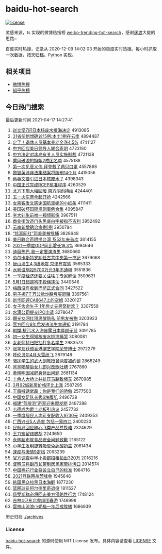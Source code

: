 # baidu-hot-search

[![license](https://img.shields.io/github/license/Arrackisarookie/baidu-hot-search)](https://github.com/Arrackisarookie/baidu-hot-search/blob/master/LICENSE)

灵感来源，ts 实现的微博热搜榜 [weibo-trending-hot-search](https://github.com/justjavac/weibo-trending-hot-search)，感谢[迷渡](https://github.com/justjavac)大佬的思路~

百度实时热搜，记录从 2020-12-09 14:02:03 开始的百度实时热搜。每小时抓取一次数据，按天[归档](./archives)。Python 实现。

## 相关项目
+ [微博热搜](https://github.com/Arrackisarookie/weibo-hot-search)
+ [知乎热榜](https://github.com/Arrackisarookie/zhihu-top-search)

## 今日热门搜索

<!-- Rank Begin -->

最后更新时间 2021-04-17 14:27:41

1. [赵立坚7问日本核废水排海决定](http://www.baidu.com/baidu?cl=3&tn=SE_baiduhomet8_jmjb7mjw&rsv_dl=fyb_top&fr=top1000&wd=%D5%D4%C1%A2%BC%E17%CE%CA%C8%D5%B1%BE%BA%CB%B7%CF%CB%AE%C5%C5%BA%A3%BE%F6%B6%A8) 4913085
1. [31省份新增确诊15例:本土1例在云南](http://www.baidu.com/baidu?cl=3&tn=SE_baiduhomet8_jmjb7mjw&rsv_dl=fyb_top&fr=top1000&wd=31%CA%A1%B7%DD%D0%C2%D4%F6%C8%B7%D5%EF15%C0%FD%3A%B1%BE%CD%C11%C0%FD%D4%DA%D4%C6%C4%CF) 4894487
1. [定了！退休人员基本养老金涨4.5%](http://www.baidu.com/baidu?cl=3&tn=SE_baiduhomet8_jmjb7mjw&rsv_dl=fyb_top&fr=top1000&wd=%B6%A8%C1%CB%A3%A1%CD%CB%D0%DD%C8%CB%D4%B1%BB%F9%B1%BE%D1%F8%C0%CF%BD%F0%D5%C74.5%25) 4741127
1. [中方回应美日领导人联合声明](http://www.baidu.com/baidu?cl=3&tn=SE_baiduhomet8_jmjb7mjw&rsv_dl=fyb_top&fr=top1000&wd=%D6%D0%B7%BD%BB%D8%D3%A6%C3%C0%C8%D5%C1%EC%B5%BC%C8%CB%C1%AA%BA%CF%C9%F9%C3%F7) 4723180
1. [中方决定对冰岛有关人员实施制裁](http://www.baidu.com/baidu?cl=3&tn=SE_baiduhomet8_jmjb7mjw&rsv_dl=fyb_top&fr=top1000&wd=%D6%D0%B7%BD%BE%F6%B6%A8%B6%D4%B1%F9%B5%BA%D3%D0%B9%D8%C8%CB%D4%B1%CA%B5%CA%A9%D6%C6%B2%C3) 4721138
1. [乘风破浪的姐姐2成团名单](http://www.baidu.com/baidu?cl=3&tn=SE_baiduhomet8_jmjb7mjw&rsv_dl=fyb_top&fr=top1000&wd=%B3%CB%B7%E7%C6%C6%C0%CB%B5%C4%BD%E3%BD%E32%B3%C9%CD%C5%C3%FB%B5%A5) 4575188
1. [第一次见菅义伟 拜登戴了两只口罩](http://www.baidu.com/baidu?cl=3&tn=SE_baiduhomet8_jmjb7mjw&rsv_dl=fyb_top&fr=top1000&wd=%B5%DA%D2%BB%B4%CE%BC%FB%DD%D1%D2%E5%CE%B0%20%B0%DD%B5%C7%B4%F7%C1%CB%C1%BD%D6%BB%BF%DA%D5%D6) 4557868
1. [黎智英涉非法集结案将服刑14个月](http://www.baidu.com/baidu?cl=3&tn=SE_baiduhomet8_jmjb7mjw&rsv_dl=fyb_top&fr=top1000&wd=%C0%E8%D6%C7%D3%A2%C9%E6%B7%C7%B7%A8%BC%AF%BD%E1%B0%B8%BD%AB%B7%FE%D0%CC14%B8%F6%D4%C2) 4415056
1. [蔡英文要引进日本核废水？](http://www.baidu.com/baidu?cl=3&tn=SE_baiduhomet8_jmjb7mjw&rsv_dl=fyb_top&fr=top1000&wd=%B2%CC%D3%A2%CE%C4%D2%AA%D2%FD%BD%F8%C8%D5%B1%BE%BA%CB%B7%CF%CB%AE%A3%BF) 4398343
1. [中国正式完成RCEP核准程序](http://www.baidu.com/baidu?cl=3&tn=SE_baiduhomet8_jmjb7mjw&rsv_dl=fyb_top&fr=top1000&wd=%D6%D0%B9%FA%D5%FD%CA%BD%CD%EA%B3%C9RCEP%BA%CB%D7%BC%B3%CC%D0%F2) 4260529
1. [北方下周大幅回暖 南方阴雨持续](http://www.baidu.com/baidu?cl=3&tn=SE_baiduhomet8_jmjb7mjw&rsv_dl=fyb_top&fr=top1000&wd=%B1%B1%B7%BD%CF%C2%D6%DC%B4%F3%B7%F9%BB%D8%C5%AF%20%C4%CF%B7%BD%D2%F5%D3%EA%B3%D6%D0%F8) 4244401
1. [五一火车票今起开抢](http://www.baidu.com/baidu?cl=3&tn=SE_baiduhomet8_jmjb7mjw&rsv_dl=fyb_top&fr=top1000&wd=%CE%E5%D2%BB%BB%F0%B3%B5%C6%B1%BD%F1%C6%F0%BF%AA%C7%C0) 4242566
1. [女乘客发文感谢国航空姐的小纸条](http://www.baidu.com/baidu?cl=3&tn=SE_baiduhomet8_jmjb7mjw&rsv_dl=fyb_top&fr=top1000&wd=%C5%AE%B3%CB%BF%CD%B7%A2%CE%C4%B8%D0%D0%BB%B9%FA%BA%BD%BF%D5%BD%E3%B5%C4%D0%A1%D6%BD%CC%F5) 4111411
1. [美国破坏国际规则事例合集](http://www.baidu.com/baidu?cl=3&tn=SE_baiduhomet8_jmjb7mjw&rsv_dl=fyb_top&fr=top1000&wd=%C3%C0%B9%FA%C6%C6%BB%B5%B9%FA%BC%CA%B9%E6%D4%F2%CA%C2%C0%FD%BA%CF%BC%AF) 4095847
1. [李大钊生前唯一视频影像](http://www.baidu.com/baidu?cl=3&tn=SE_baiduhomet8_jmjb7mjw&rsv_dl=fyb_top&fr=top1000&wd=%C0%EE%B4%F3%EE%C8%C9%FA%C7%B0%CE%A8%D2%BB%CA%D3%C6%B5%D3%B0%CF%F1) 3967511
1. [商业街改造门头黑底白字被指不吉利](http://www.baidu.com/baidu?cl=3&tn=SE_baiduhomet8_jmjb7mjw&rsv_dl=fyb_top&fr=top1000&wd=%C9%CC%D2%B5%BD%D6%B8%C4%D4%EC%C3%C5%CD%B7%BA%DA%B5%D7%B0%D7%D7%D6%B1%BB%D6%B8%B2%BB%BC%AA%C0%FB) 3952492
1. [云南新增确诊病例1例](http://www.baidu.com/baidu?cl=3&tn=SE_baiduhomet8_jmjb7mjw&rsv_dl=fyb_top&fr=top1000&wd=%D4%C6%C4%CF%D0%C2%D4%F6%C8%B7%D5%EF%B2%A1%C0%FD1%C0%FD) 3950784
1. [“炫富网红”郭美美被批捕](http://www.baidu.com/baidu?cl=3&tn=SE_baiduhomet8_jmjb7mjw&rsv_dl=fyb_top&fr=top1000&wd=%A1%B0%EC%C5%B8%BB%CD%F8%BA%EC%A1%B1%B9%F9%C3%C0%C3%C0%B1%BB%C5%FA%B2%B6) 3828648
1. [美日联合声明提台湾 系52年来首次](http://www.baidu.com/baidu?cl=3&tn=SE_baiduhomet8_jmjb7mjw&rsv_dl=fyb_top&fr=top1000&wd=%C3%C0%C8%D5%C1%AA%BA%CF%C9%F9%C3%F7%CC%E1%CC%A8%CD%E5%20%CF%B552%C4%EA%C0%B4%CA%D7%B4%CE) 3814155
1. [2021一季度GDP同比增长18.3%](http://www.baidu.com/baidu?cl=3&tn=SE_baiduhomet8_jmjb7mjw&rsv_dl=fyb_top&fr=top1000&wd=2021%D2%BB%BC%BE%B6%C8GDP%CD%AC%B1%C8%D4%F6%B3%A418.3%25) 3694646
1. [迪丽热巴 我一定要演渣男](http://www.baidu.com/baidu?cl=3&tn=SE_baiduhomet8_jmjb7mjw&rsv_dl=fyb_top&fr=top1000&wd=%B5%CF%C0%F6%C8%C8%B0%CD%20%CE%D2%D2%BB%B6%A8%D2%AA%D1%DD%D4%FC%C4%D0) 3680660
1. [劳尔卡斯特罗卸任古共中央第一书记](http://www.baidu.com/baidu?cl=3&tn=SE_baiduhomet8_jmjb7mjw&rsv_dl=fyb_top&fr=top1000&wd=%C0%CD%B6%FB%BF%A8%CB%B9%CC%D8%C2%DE%D0%B6%C8%CE%B9%C5%B9%B2%D6%D0%D1%EB%B5%DA%D2%BB%CA%E9%BC%C7) 3679068
1. [唐山发生4.3级地震 京津有震感](http://www.baidu.com/baidu?cl=3&tn=SE_baiduhomet8_jmjb7mjw&rsv_dl=fyb_top&fr=top1000&wd=%CC%C6%C9%BD%B7%A2%C9%FA4.3%BC%B6%B5%D8%D5%F0%20%BE%A9%BD%F2%D3%D0%D5%F0%B8%D0) 3565333
1. [水利设施投5700万元3年不通电](http://www.baidu.com/baidu?cl=3&tn=SE_baiduhomet8_jmjb7mjw&rsv_dl=fyb_top&fr=top1000&wd=%CB%AE%C0%FB%C9%E8%CA%A9%CD%B65700%CD%F2%D4%AA3%C4%EA%B2%BB%CD%A8%B5%E7) 3551836
1. [一季度经济还要关注啥？专家解读](http://www.baidu.com/baidu?cl=3&tn=SE_baiduhomet8_jmjb7mjw&rsv_dl=fyb_top&fr=top1000&wd=%D2%BB%BC%BE%B6%C8%BE%AD%BC%C3%BB%B9%D2%AA%B9%D8%D7%A2%C9%B6%A3%BF%D7%A8%BC%D2%BD%E2%B6%C1) 3509631
1. [5月1日起遛狗不拴绳违法](http://www.baidu.com/baidu?cl=3&tn=SE_baiduhomet8_jmjb7mjw&rsv_dl=fyb_top&fr=top1000&wd=5%D4%C21%C8%D5%C6%F0%E5%DE%B9%B7%B2%BB%CB%A9%C9%FE%CE%A5%B7%A8) 3440546
1. [梅西没有收到巴萨正式合同](http://www.baidu.com/baidu?cl=3&tn=SE_baiduhomet8_jmjb7mjw&rsv_dl=fyb_top&fr=top1000&wd=%C3%B7%CE%F7%C3%BB%D3%D0%CA%D5%B5%BD%B0%CD%C8%F8%D5%FD%CA%BD%BA%CF%CD%AC) 3427522
1. [男子挪7千万公款炒股亏买房赚](http://www.baidu.com/baidu?cl=3&tn=SE_baiduhomet8_jmjb7mjw&rsv_dl=fyb_top&fr=top1000&wd=%C4%D0%D7%D3%C5%B27%C7%A7%CD%F2%B9%AB%BF%EE%B3%B4%B9%C9%BF%F7%C2%F2%B7%BF%D7%AC) 3397561
1. [新华网评CA8647上的空姐](http://www.baidu.com/baidu?cl=3&tn=SE_baiduhomet8_jmjb7mjw&rsv_dl=fyb_top&fr=top1000&wd=%D0%C2%BB%AA%CD%F8%C6%C0CA8647%C9%CF%B5%C4%BF%D5%BD%E3) 3320127
1. [女子舍命生子 1年后丈夫另娶新欢？](http://www.baidu.com/baidu?cl=3&tn=SE_baiduhomet8_jmjb7mjw&rsv_dl=fyb_top&fr=top1000&wd=%C5%AE%D7%D3%C9%E1%C3%FC%C9%FA%D7%D3%201%C4%EA%BA%F3%D5%C9%B7%F2%C1%ED%C8%A2%D0%C2%BB%B6%A3%BF) 3307559
1. [水滴公司提交IPO申请](http://www.baidu.com/baidu?cl=3&tn=SE_baiduhomet8_jmjb7mjw&rsv_dl=fyb_top&fr=top1000&wd=%CB%AE%B5%CE%B9%AB%CB%BE%CC%E1%BD%BBIPO%C9%EA%C7%EB) 3278647
1. [曝光女网红项思醒隐私 前男友被拘](http://www.baidu.com/baidu?cl=3&tn=SE_baiduhomet8_jmjb7mjw&rsv_dl=fyb_top&fr=top1000&wd=%C6%D8%B9%E2%C5%AE%CD%F8%BA%EC%CF%EE%CB%BC%D0%D1%D2%FE%CB%BD%20%C7%B0%C4%D0%D3%D1%B1%BB%BE%D0) 3203923
1. [官方回应9年后发违法生育通知](http://www.baidu.com/baidu?cl=3&tn=SE_baiduhomet8_jmjb7mjw&rsv_dl=fyb_top&fr=top1000&wd=%B9%D9%B7%BD%BB%D8%D3%A69%C4%EA%BA%F3%B7%A2%CE%A5%B7%A8%C9%FA%D3%FD%CD%A8%D6%AA) 3191794
1. [朝媒:核污水入海暴露日本厚颜无耻](http://www.baidu.com/baidu?cl=3&tn=SE_baiduhomet8_jmjb7mjw&rsv_dl=fyb_top&fr=top1000&wd=%B3%AF%C3%BD%3A%BA%CB%CE%DB%CB%AE%C8%EB%BA%A3%B1%A9%C2%B6%C8%D5%B1%BE%BA%F1%D1%D5%CE%DE%B3%DC) 3091785
1. [初一女生得知核废水排海痛哭](http://www.baidu.com/baidu?cl=3&tn=SE_baiduhomet8_jmjb7mjw&rsv_dl=fyb_top&fr=top1000&wd=%B3%F5%D2%BB%C5%AE%C9%FA%B5%C3%D6%AA%BA%CB%B7%CF%CB%AE%C5%C5%BA%A3%CD%B4%BF%DE) 3080081
1. [女老师持扫把抽打多名学生](http://www.baidu.com/baidu?cl=3&tn=SE_baiduhomet8_jmjb7mjw&rsv_dl=fyb_top&fr=top1000&wd=%C5%AE%C0%CF%CA%A6%B3%D6%C9%A8%B0%D1%B3%E9%B4%F2%B6%E0%C3%FB%D1%A7%C9%FA) 2983573
1. [张学友获颁香港演艺学院荣誉博士](http://www.baidu.com/baidu?cl=3&tn=SE_baiduhomet8_jmjb7mjw&rsv_dl=fyb_top&fr=top1000&wd=%D5%C5%D1%A7%D3%D1%BB%F1%B0%E4%CF%E3%B8%DB%D1%DD%D2%D5%D1%A7%D4%BA%C8%D9%D3%FE%B2%A9%CA%BF) 2972279
1. [呼伦贝尔4月大雪纷飞](http://www.baidu.com/baidu?cl=3&tn=SE_baiduhomet8_jmjb7mjw&rsv_dl=fyb_top&fr=top1000&wd=%BA%F4%C2%D7%B1%B4%B6%FB4%D4%C2%B4%F3%D1%A9%B7%D7%B7%C9) 2879148
1. [骚扰学生的武大副教授曾两度被约谈](http://www.baidu.com/baidu?cl=3&tn=SE_baiduhomet8_jmjb7mjw&rsv_dl=fyb_top&fr=top1000&wd=%C9%A7%C8%C5%D1%A7%C9%FA%B5%C4%CE%E4%B4%F3%B8%B1%BD%CC%CA%DA%D4%F8%C1%BD%B6%C8%B1%BB%D4%BC%CC%B8) 2868249
1. [爸爸喝醉后女儿即兴改歌吐槽](http://www.baidu.com/baidu?cl=3&tn=SE_baiduhomet8_jmjb7mjw&rsv_dl=fyb_top&fr=top1000&wd=%B0%D6%B0%D6%BA%C8%D7%ED%BA%F3%C5%AE%B6%F9%BC%B4%D0%CB%B8%C4%B8%E8%CD%C2%B2%DB) 2767860
1. [黄晓明因减肥身体出问题](http://www.baidu.com/baidu?cl=3&tn=SE_baiduhomet8_jmjb7mjw&rsv_dl=fyb_top&fr=top1000&wd=%BB%C6%CF%FE%C3%F7%D2%F2%BC%F5%B7%CA%C9%ED%CC%E5%B3%F6%CE%CA%CC%E2) 2681134
1. [十余人大桥上并排压马路致堵车](http://www.baidu.com/baidu?cl=3&tn=SE_baiduhomet8_jmjb7mjw&rsv_dl=fyb_top&fr=top1000&wd=%CA%AE%D3%E0%C8%CB%B4%F3%C7%C5%C9%CF%B2%A2%C5%C5%D1%B9%C2%ED%C2%B7%D6%C2%B6%C2%B3%B5) 2670985
1. [3月62城新房价格环比上涨](http://www.baidu.com/baidu?cl=3&tn=SE_baiduhomet8_jmjb7mjw&rsv_dl=fyb_top&fr=top1000&wd=3%D4%C262%B3%C7%D0%C2%B7%BF%BC%DB%B8%F1%BB%B7%B1%C8%C9%CF%D5%C7) 2587295
1. [王霜喊话武磊：你是我们的骄傲](http://www.baidu.com/baidu?cl=3&tn=SE_baiduhomet8_jmjb7mjw&rsv_dl=fyb_top&fr=top1000&wd=%CD%F5%CB%AA%BA%B0%BB%B0%CE%E4%C0%DA%A3%BA%C4%E3%CA%C7%CE%D2%C3%C7%B5%C4%BD%BE%B0%C1) 2577500
1. [中国女足队长秀6块腹肌](http://www.baidu.com/baidu?cl=3&tn=SE_baiduhomet8_jmjb7mjw&rsv_dl=fyb_top&fr=top1000&wd=%D6%D0%B9%FA%C5%AE%D7%E3%B6%D3%B3%A4%D0%E36%BF%E9%B8%B9%BC%A1) 2496739
1. [福建“蓝眼泪”奇观迎来爆发期](http://www.baidu.com/baidu?cl=3&tn=SE_baiduhomet8_jmjb7mjw&rsv_dl=fyb_top&fr=top1000&wd=%B8%A3%BD%A8%A1%B0%C0%B6%D1%DB%C0%E1%A1%B1%C6%E6%B9%DB%D3%AD%C0%B4%B1%AC%B7%A2%C6%DA) 2487288
1. [韦德成为爵士老板引热议](http://www.baidu.com/baidu?cl=3&tn=SE_baiduhomet8_jmjb7mjw&rsv_dl=fyb_top&fr=top1000&wd=%CE%A4%B5%C2%B3%C9%CE%AA%BE%F4%CA%BF%C0%CF%B0%E5%D2%FD%C8%C8%D2%E9) 2457732
1. [一季度居民人均可支配收入9730元](http://www.baidu.com/baidu?cl=3&tn=SE_baiduhomet8_jmjb7mjw&rsv_dl=fyb_top&fr=top1000&wd=%D2%BB%BC%BE%B6%C8%BE%D3%C3%F1%C8%CB%BE%F9%BF%C9%D6%A7%C5%E4%CA%D5%C8%EB9730%D4%AA) 2409353
1. [广西兴业5人遇害 包括一家四口](http://www.baidu.com/baidu?cl=3&tn=SE_baiduhomet8_jmjb7mjw&rsv_dl=fyb_top&fr=top1000&wd=%B9%E3%CE%F7%D0%CB%D2%B55%C8%CB%D3%F6%BA%A6%20%B0%FC%C0%A8%D2%BB%BC%D2%CB%C4%BF%DA) 2400233
1. [民航局回应随心飞类产品兑换难](http://www.baidu.com/baidu?cl=3&tn=SE_baiduhomet8_jmjb7mjw&rsv_dl=fyb_top&fr=top1000&wd=%C3%F1%BA%BD%BE%D6%BB%D8%D3%A6%CB%E6%D0%C4%B7%C9%C0%E0%B2%FA%C6%B7%B6%D2%BB%BB%C4%D1) 2324629
1. [王力宏留络腮胡](http://www.baidu.com/baidu?cl=3&tn=SE_baiduhomet8_jmjb7mjw&rsv_dl=fyb_top&fr=top1000&wd=%CD%F5%C1%A6%BA%EA%C1%F4%C2%E7%C8%F9%BA%FA) 2243650
1. [永辉超市就食品安全问题致歉](http://www.baidu.com/baidu?cl=3&tn=SE_baiduhomet8_jmjb7mjw&rsv_dl=fyb_top&fr=top1000&wd=%D3%C0%BB%D4%B3%AC%CA%D0%BE%CD%CA%B3%C6%B7%B0%B2%C8%AB%CE%CA%CC%E2%D6%C2%C7%B8) 2165122
1. [小学生发明旋转吸管免舔酸奶盖](http://www.baidu.com/baidu?cl=3&tn=SE_baiduhomet8_jmjb7mjw&rsv_dl=fyb_top&fr=top1000&wd=%D0%A1%D1%A7%C9%FA%B7%A2%C3%F7%D0%FD%D7%AA%CE%FC%B9%DC%C3%E2%CC%F2%CB%E1%C4%CC%B8%C7) 2081434
1. [速度与激情9定档](http://www.baidu.com/baidu?cl=3&tn=SE_baiduhomet8_jmjb7mjw&rsv_dl=fyb_top&fr=top1000&wd=%CB%D9%B6%C8%D3%EB%BC%A4%C7%E99%B6%A8%B5%B5) 2063239
1. [官方调查中学小卖部招租拍出320万](http://www.baidu.com/baidu?cl=3&tn=SE_baiduhomet8_jmjb7mjw&rsv_dl=fyb_top&fr=top1000&wd=%B9%D9%B7%BD%B5%F7%B2%E9%D6%D0%D1%A7%D0%A1%C2%F4%B2%BF%D5%D0%D7%E2%C5%C4%B3%F6320%CD%F2) 2016216
1. [督察员将副市长带到居民家旁排污口](http://www.baidu.com/baidu?cl=3&tn=SE_baiduhomet8_jmjb7mjw&rsv_dl=fyb_top&fr=top1000&wd=%B6%BD%B2%EC%D4%B1%BD%AB%B8%B1%CA%D0%B3%A4%B4%F8%B5%BD%BE%D3%C3%F1%BC%D2%C5%D4%C5%C5%CE%DB%BF%DA) 2014574
1. [中国棉花行业将设立自己的标准](http://www.baidu.com/baidu?cl=3&tn=SE_baiduhomet8_jmjb7mjw&rsv_dl=fyb_top&fr=top1000&wd=%D6%D0%B9%FA%C3%DE%BB%A8%D0%D0%D2%B5%BD%AB%C9%E8%C1%A2%D7%D4%BC%BA%B5%C4%B1%EA%D7%BC) 1984716
1. [2021互联网岳麓峰会](http://www.baidu.com/baidu?cl=3&tn=SE_baiduhomet8_jmjb7mjw&rsv_dl=fyb_top&fr=top1000&wd=2021%BB%A5%C1%AA%CD%F8%D4%C0%C2%B4%B7%E5%BB%E1) 1945648
1. [韩国民众拉黑日本海鲜](http://www.baidu.com/baidu?cl=3&tn=SE_baiduhomet8_jmjb7mjw&rsv_dl=fyb_top&fr=top1000&wd=%BA%AB%B9%FA%C3%F1%D6%DA%C0%AD%BA%DA%C8%D5%B1%BE%BA%A3%CF%CA) 1877230
1. [篮网球员阿尔德里奇退役](http://www.baidu.com/baidu?cl=3&tn=SE_baiduhomet8_jmjb7mjw&rsv_dl=fyb_top&fr=top1000&wd=%C0%BA%CD%F8%C7%F2%D4%B1%B0%A2%B6%FB%B5%C2%C0%EF%C6%E6%CD%CB%D2%DB) 1811527
1. [俄罗斯称必将回击美方侵略性行为](http://www.baidu.com/baidu?cl=3&tn=SE_baiduhomet8_jmjb7mjw&rsv_dl=fyb_top&fr=top1000&wd=%B6%ED%C2%DE%CB%B9%B3%C6%B1%D8%BD%AB%BB%D8%BB%F7%C3%C0%B7%BD%C7%D6%C2%D4%D0%D4%D0%D0%CE%AA) 1748124
1. [吉林4只东北虎组团春游](http://www.baidu.com/baidu?cl=3&tn=SE_baiduhomet8_jmjb7mjw&rsv_dl=fyb_top&fr=top1000&wd=%BC%AA%C1%D64%D6%BB%B6%AB%B1%B1%BB%A2%D7%E9%CD%C5%B4%BA%D3%CE) 1746998
1. [雷神山流浪小奶猫一年后成胖橘](http://www.baidu.com/baidu?cl=3&tn=SE_baiduhomet8_jmjb7mjw&rsv_dl=fyb_top&fr=top1000&wd=%C0%D7%C9%F1%C9%BD%C1%F7%C0%CB%D0%A1%C4%CC%C3%A8%D2%BB%C4%EA%BA%F3%B3%C9%C5%D6%E9%D9) 1686939
<!-- Rank End -->

历史归档 [./archives](./archives)

### License

[baidu-hot-search](https://github.com/Arrackisarookie/baidu-hot-search) 的源码使用 MIT License 发布。具体内容请查看 [LICENSE](./LICENSE) 文件。
